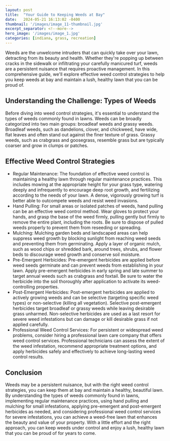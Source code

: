 ```yaml
---
layout: post
title:  "Your Guide to Keeping Weeds at Bay"
date:   2024-05-21 16:13:02 -0400
thumbnail: '/images/image_11-thumbnail.jpg'
excerpt_separator: <!--more-->
hero_image: '/images/image_1.jpg'
categories: [indiana, grass, recreation]
---
```

Weeds are the unwelcome intruders that can quickly take over your lawn, detracting from its beauty and health. <!--more-->Whether they're popping up between cracks in the sidewalk or infiltrating your carefully manicured turf, weeds are a persistent nuisance that requires proactive management. In this comprehensive guide, we'll explore effective weed control strategies to help you keep weeds at bay and maintain a lush, healthy lawn that you can be proud of.

## Understanding the Challenge: Types of Weeds
Before diving into weed control strategies, it's essential to understand the types of weeds commonly found in lawns. Weeds can be broadly categorized into two main groups: broadleaf weeds and grassy weeds. Broadleaf weeds, such as dandelions, clover, and chickweed, have wide, flat leaves and often stand out against the finer texture of grass. Grassy weeds, such as crabgrass and goosegrass, resemble grass but are typically coarser and grow in clumps or patches.

## Effective Weed Control Strategies
* Regular Maintenance: The foundation of effective weed control is maintaining a healthy lawn through regular maintenance practices. This includes mowing at the appropriate height for your grass type, watering deeply and infrequently to encourage deep root growth, and fertilizing according to the needs of your lawn. A dense, vigorously growing turf is better able to outcompete weeds and resist weed invasions.
* Hand Pulling: For small areas or isolated patches of weeds, hand pulling can be an effective weed control method. Wear gloves to protect your hands, and grasp the base of the weed firmly, pulling gently but firmly to remove the entire plant, including the roots. Be sure to dispose of pulled weeds properly to prevent them from reseeding or spreading.
* Mulching: Mulching garden beds and landscaped areas can help suppress weed growth by blocking sunlight from reaching weed seeds and preventing them from germinating. Apply a layer of organic mulch, such as wood chips or shredded bark, around trees, shrubs, and flower beds to discourage weed growth and conserve soil moisture.
* Pre-Emergent Herbicides: Pre-emergent herbicides are applied before weed seeds germinate and can prevent weeds from establishing in your lawn. Apply pre-emergent herbicides in early spring and late summer to target annual weeds such as crabgrass and foxtail. Be sure to water the herbicide into the soil thoroughly after application to activate its weed-controlling properties.
* Post-Emergent Herbicides: Post-emergent herbicides are applied to actively growing weeds and can be selective (targeting specific weed types) or non-selective (killing all vegetation). Selective post-emergent herbicides target broadleaf or grassy weeds while leaving desirable grass unharmed. Non-selective herbicides are used as a last resort for severe weed infestations but can damage or kill desirable grass if not applied carefully.
* Professional Weed Control Services: For persistent or widespread weed problems, consider hiring a professional lawn care company that offers weed control services. Professional technicians can assess the extent of the weed infestation, recommend appropriate treatment options, and apply herbicides safely and effectively to achieve long-lasting weed control results.

## Conclusion
Weeds may be a persistent nuisance, but with the right weed control strategies, you can keep them at bay and maintain a healthy, beautiful lawn. By understanding the types of weeds commonly found in lawns, implementing regular maintenance practices, using hand pulling and mulching for small infestations, applying pre-emergent and post-emergent herbicides as needed, and considering professional weed control services for severe infestations, you can achieve a weed-free lawn that enhances the beauty and value of your property. With a little effort and the right approach, you can keep weeds under control and enjoy a lush, healthy lawn that you can be proud of for years to come.

